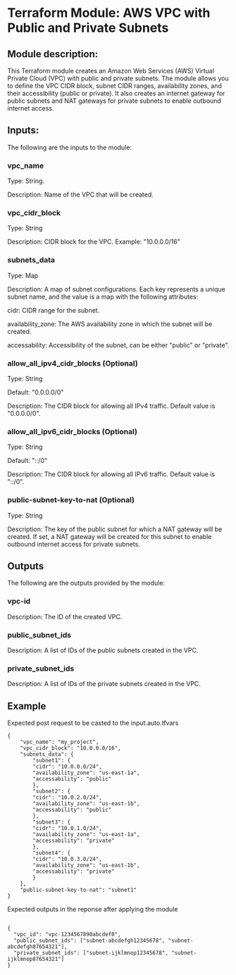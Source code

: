 # Terraform Module: AWS VPC with Public and Private Subnets

## Module description:

This Terraform module creates an Amazon Web Services (AWS) Virtual Private Cloud (VPC) with public and private subnets. The module allows you to define the VPC CIDR block, subnet CIDR ranges, availability zones, and their accessibility (public or private). It also creates an internet gateway for public subnets and NAT gateways for private subnets to enable outbound internet access.

## Inputs:

The following are the inputs to the module:

### vpc_name

Type: String.

Description: Name of the VPC that will be created.

### vpc_cidr_block

Type: String

Description: CIDR block for the VPC. Example: "10.0.0.0/16"

### subnets_data

Type: Map

Description: A map of subnet configurations. Each key represents a unique subnet name, and the value is a map with the following attributes:

cidr: CIDR range for the subnet.

availability_zone: The AWS availability zone in which the subnet will be created.

accessability: Accessibility of the subnet, can be either "public" or "private".

### allow_all_ipv4_cidr_blocks (Optional)

Type: String

Default: "0.0.0.0/0"

Description: The CIDR block for allowing all IPv4 traffic. Default value is "0.0.0.0/0".

### allow_all_ipv6_cidr_blocks (Optional)

Type: String

Default: "::/0"

Description: The CIDR block for allowing all IPv6 traffic. Default value is "::/0".

### public-subnet-key-to-nat (Optional)

Type: String

Description: The key of the public subnet for which a NAT gateway will be created. If set, a NAT gateway will be created for this subnet to enable outbound internet access for private subnets.


## Outputs

The following are the outputs provided by the module:

### vpc-id

Description: The ID of the created VPC.

### public_subnet_ids

Description: A list of IDs of the public subnets created in the VPC.

### private_subnet_ids

Description: A list of IDs of the private subnets created in the VPC.

## Example

Expected post request to be casted to the input.auto.tfvars

```
{
    "vpc_name": "my_project",
    "vpc_cidr_block": "10.0.0.0/16",
    "subnets_data": {
        "subnet1": {
        "cidr": "10.0.0.0/24",
        "availability_zone": "us-east-1a",
        "accessability": "public"
        },
        "subnet2": {
        "cidr": "10.0.2.0/24",
        "availability_zone": "us-east-1b",
        "accessability": "public"
        },
        "subnet3": {
        "cidr": "10.0.1.0/24",
        "availability_zone": "us-east-1a",
        "accessability": "private"
        },
        "subnet4": {
        "cidr": "10.0.3.0/24",
        "availability_zone": "us-east-1b",
        "accessability": "private"
        }
    },
    "public-subnet-key-to-nat": "subnet1"
}

```

Expected outputs in the reponse after applying the module

```

{
  "vpc_id": "vpc-1234567890abcdef0",
  "public_subnet_ids": ["subnet-abcdefgh12345678", "subnet-abcdefgh87654321"],
  "private_subnet_ids": ["subnet-ijklmnop12345678", "subnet-ijklmnop87654321"]
}

```